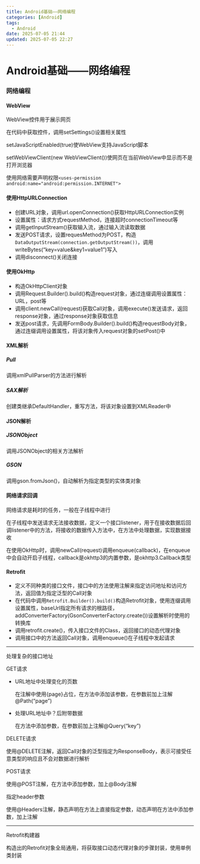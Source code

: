```yaml
---
title: Android基础——网络编程
categories: [Android]
tags:
  - Android
date: 2025-07-05 21:44
updated: 2025-07-05 22:27
---
```

# Android基础——网络编程
### 网络编程

#### WebView

WebView控件用于展示网页

在代码中获取控件，调用setSettings()设置相关属性

setJavaScriptEnabled(true)使WebView支持JavaScript脚本

setWebViewClient(new WebViewClient())使网页在当前WebView中显示而不是打开浏览器

使用网络需要声明权限`<uses-permission android:name="android:permission.INTERNET">`

#### 使用HttpURLConnection

- 创建URL对象，调用url.openConnection()获取HttpURLConnection实例
- 设置属性：请求方式requestMethod，连接超时connectionTimeout等
- 调用getInputStream()获取输入流，通过输入流读取数据
- 发送POST请求，设置requesMethod为POST，构造`DataOutputStream(connection.getOutputStream())`，调用writeBytes(“key=value&key1=value1”)写入
- 调用disconnect()关闭连接

#### 使用OkHttp

- 构造OkHttpClient对象
- 调用Request.Builder().build()构造request对象，通过连缀调用设置属性：URL，post等
- 调用client.newCall(request)获取Call对象，调用execute()发送请求，返回response对象，通过response对象获取信息
- 发送post请求，先调用FormBody.Builder().build()构造requestBody对象，通过连缀调用设置属性，将该对象传入request对象的setPost()中

#### XML解析

##### Pull

调用xmlPullParser的方法进行解析

##### SAX解析

创建类继承DefaultHandler，重写方法，将该对象设置到XMLReader中

#### JSON解析

##### JSONObject

调用JSONObject的相关方法解析

##### GSON

调用gson.fromJson()，自动解析为指定类型的实体类对象

#### 网络请求回调

网络请求是耗时的任务，一般在子线程中进行

在子线程中发送请求无法接收数据，定义一个接口listener，用于在接收数据后回调listener中的方法，将接收的数据传入方法中，在方法中处理数据，实现数据接收

在使用OkHttp时，调用newCall(request)调用enqueue(callback)，在enqueue中会自动开启子线程，callback是okhttp3的内置参数，是okhttp3.Callback类型

#### Retrofit

- 定义不同种类的接口文件，接口中的方法使用注解来指定访问地址和访问方法，返回值为指定泛型的Call对象
- 在代码中调用`Retrofit.Builder().build()`构造Retrofit对象，使用连缀调用设置属性，baseUrl指定所有请求的根路径，addConverterFactory(GsonConverterFactory.create())设置解析时使用的转换库
- 调用retrofit.create()，传入接口文件的Class，返回接口的动态代理对象
- 调用接口中的方法返回Call对象，调用enqueue()在子线程中发起请求

---

处理复杂的接口地址

GET请求

- URL地址中处理变化的页数

    在注解中使用\{page\}占位，在方法中添加该参数，在参数前加上注解@Path(“page”)

- 处理URL地址中？后附带数据

    在方法中添加参数，在参数前加上注解@Query(“key”)

DELETE请求

使用@DELETE注解，返回Call对象的泛型指定为ResponseBody，表示可接受任意类型的响应且不会对数据进行解析

POST请求

使用@POST注解，在方法中添加参数，加上@Body注解

指定header参数

使用@Headers注解，静态声明在方法上直接指定参数，动态声明在方法中添加参数，加上注解

---

Retrofit构建器

构造出的Retrofit对象全局通用，将获取接口动态代理对象的步骤封装，使用单例类封装

